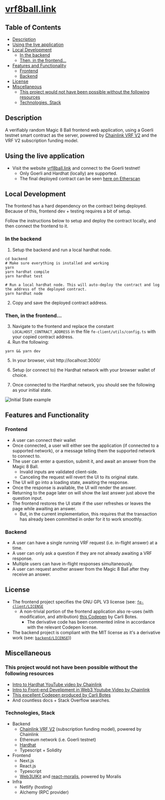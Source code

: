 # [vrf8ball.link](https://www.vrf8ball.link/)

## Table of Contents

- [Description](#description)
- [Using the live application](#using-the-live-application)
- [Local Development](#local-development)
  - [In the backend](#in-the-backend)
  - [Then, in the frontend...](#then-in-the-frontend)
- [Features and Functionality](#features-and-functionality)
  - [Frontend](#frontend)
  - [Backend](#backend)
- [License](#license)
- [Miscellaneous](#miscellaneous)
  - [This project would not have been possible without the following resources](#this-project-would-not-have-been-possible-without-the-following-resources)
  - [Technologies, Stack](#technologies-stack)

## Description

A verifiably random Magic 8 Ball frontend web application, using a Goerli testnet smart contract as the server, powered by [Chainlink VRF V2](https://docs.chain.link/vrf/v2/introduction) and the VRF V2 subscription funding model.

## Using the live application

- Visit the website [vrf8ball.link](https://www.vrf8ball.link) and connect to the Goerli testnet!
  - Only Goerli and Hardhat (locally) are supported.
  - The final deployed contract can be seen [here on Etherscan](https://goerli.etherscan.io/address/0x4CaBae97ed6501DbAf6Bd7265D77c7EB86c332BB) 

## Local Development

The frontend has a hard dependency on the contract being deployed. Because of this, frontend dev + testing requires a bit of setup.

Follow the instructions below to setup and deploy the contract locally, and then connect the frontend to it.

### In the backend

1. Setup the backend and run a local hardhat node.

```
cd backend
# Make sure everything is installed and working
yarn
yarn hardhat compile
yarn hardhat test

# Run a local hardhat node. This will auto-deploy the contract and log the address of the deployed contract.
yarn hardhat node
```

2. Copy and save the deployed contract address.

### Then, in the frontend...

3. Navigate to the frontend and replace the constant `LOCALHOST_CONTRACT_ADDRESS` in the file `fe-client/utils/config.ts` with your copied contract address.
4. Run the following:

```
yarn && yarn dev
```

5. In your browser, visit http://localhost:3000/

6. Setup (or connect to) the Hardhat network with your browser wallet of choice.

7. Once connected to the Hardhat network, you should see the following as your initial state.

![Initial State example](https://user-images.githubusercontent.com/12632889/202300723-5c644e11-29ef-4eef-9b15-30f6f4fbc4a3.png "Initial state example")

## Features and Functionality

### Frontend

- A user can connect their wallet
- Once connected, a user will either see the application (if connected to a supported network), or a message telling them the supported network to connect to.
- The user can enter a question, submit it, and await an answer from the Magic 8 Ball.
  - Invalid inputs are validated client-side.
  - Canceling the request will revert the UI to its original state.
- The UI will go into a loading state, awaiting the response.
- Once the response is available, the UI will render the answer.
- Returning to the page later on will show the last answer just above the question input.
- The frontend restores the UI state if the user refreshes or leaves the page while awaiting an answer.
  - But, in the current implementation, this requires that the transaction has already been committed in order for it to work smoothly.

### Backend

- A user can have a single running VRF request (i.e. in-flight answer) at a time.
- A user can only ask a question if they are not already awaiting a VRF response.
- Multiple users can have in-flight responses simultaneously.
- A user can request another answer from the Magic 8 Ball after they receive an answer.

## License

- The frontend project specifies the GNU GPL V3 license (see: [`fe-client/LICENSE`](https://github.com/jhhb/vrf8ball.link/blob/1861ab6364331f7498647de11e20ec129b6a84ef/fe-client/LICENSE)
  - A non-trivial portion of the frontend application also re-uses (with modification, and attribution) [this Codepen](https://codepen.io/CarliBotes/pen/vMYLdq?html-preprocessor=slim) by Carli Botes.
    - The derivative code has been commented inline in accordance with the relevant Codepen license.
- The backend project is compliant with the MIT license as it's a derivative work (see: [`backend/LICENSE`](https://github.com/jhhb/vrf8ball.link/blob/1861ab6364331f7498647de11e20ec129b6a84ef/backend/LICENSE)))

## Miscellaneous

### This project would not have been possible without the following resources

- [Intro to Hardhat YouTube video by Chainlink](https://www.youtube.com/watch?v=gThHQ4Jdff4)
- [Intro to Front-end Develipment in Web3 Youtube Video by Chainlink](https://www.youtube.com/watch?v=_aQxlQTzfpk)
- [This excellent Codepen produced by Carli Botes](https://codepen.io/CarliBotes/pen/vMYLdq?html-preprocessor=slim)
- And countless docs + Stack Overflow searches.

### Technologies, Stack

- Backend
  - [Chainlink VRF V2](https://docs.chain.link/vrf/v2/introduction) (subscription funding model), powered by Chainlink
  - Ethereum network (i.e. Goerli testnet)
  - [Hardhat](https://hardhat.org/)
  - Typescript + Solidity
- Frontend
  - Next.js
  - React.js
  - Typescript
  - [Web3UIKit](https://github.com/web3ui/web3uikit) and [react-moralis](https://github.com/MoralisWeb3/react-moralis), powered by Moralis
- Infra
  - Netlify (hosting)
  - Alchemy (RPC provider)

